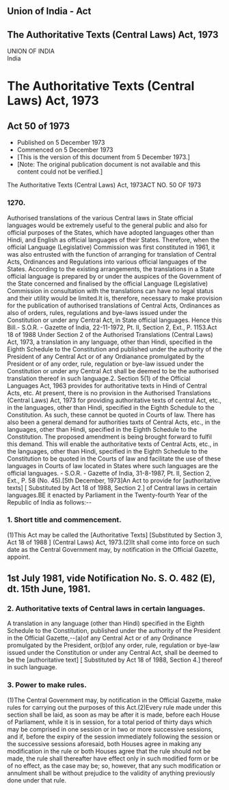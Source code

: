 ## Union of India - Act

## The Authoritative Texts (Central Laws) Act, 1973

UNION OF INDIA  
India

# The Authoritative Texts (Central Laws) Act, 1973

## Act 50 of 1973

  * Published on 5 December 1973 
  * Commenced on 5 December 1973 
  * [This is the version of this document from 5 December 1973.] 
  * [Note: The original publication document is not available and this content could not be verified.] 

The Authoritative Texts (Central Laws) Act, 1973ACT NO. 50 OF 1973

### 1270.

Authorised translations of the various Central laws in State official
languages would be extremely useful to the general public and also for
official purposes of the States, which have adopted languages other than
Hindi, and English as official languages of their States. Therefore, when the
official Language (Legislative) Commission was first constituted in 1961, it
was also entrusted with the function of arranging for translation of Central
Acts, Ordinances and Regulations into various official languages of the
States. According to the existing arrangements, the translations in a State
official language is prepared by or under the auspices of the Government of
the State concerned and finalised by the official Language (Legislative)
Commission in consultation with the translations can have no legal status and
their utility would be limited.It is, therefore, necessary to make provision
for the publication of authorised translations of Central Acts, Ordinances as
also of orders, rules, regulations and bye-laws issued under the Constitution
or under any Central Act, in State official languages. Hence this Bill.-
S.O.R. - Gazette of India, 22-11-1972, Pt. II, Section 2, Ext., P. 1153.Act 18
of 1988 Under Section 2 of the Authorised Translations (Central Laws) Act,
1973, a translation in any language, other than Hindi, specified in the Eighth
Schedule to the Constitution and published under the authority of the
President of any Central Act or of any Ordianance promulgated by the President
or of any order, rule, regulation or bye-law issued under the Constitution or
under any Central Act shall be deemed to be the authorised translation thereof
in such language.2\. Section 5(1) of the Official Languages Act, 1963 provides
for authoritative texts in Hindi of Central Acts, etc. At present, there is no
provision in the Authorised Translations (Central Laws) Act, 1973 for
providing authoritative texts of central Act, etc., in the languages, other
than Hindi, specified in the Eighth Schedule to the Constitution. As such,
these cannot be quoted in Courts of law. There has also been a general demand
for authorities taxts of Central Acts, etc., in the languages, other than
Hindi, specified in the Eighth Schedule to the Constitution. The proposed
amendment is being brought forward to fulfil this demand. This will enable the
authoritative texts of Central Acts, etc., in the languages, other than Hindi,
specified in the Eighth Schedule to the Constitution to be quoted in the
Courts of law and facilitate the use of these languages in Courts of law
located in States where such languages are the official languages. - S.O.R. -
Gazette of India, 31-8-1987, Pt. II, Section 2, Ext., P. 58 (No. 45).[5th
December, 1973]An Act to provide for [authoritative texts] [ Substituted by
Act 18 of 1988, Section 2.] of Central laws in certain languages.BE it enacted
by Parliament in the Twenty-fourth Year of the Republic of India as follows:--

### 1. Short title and commencement.

(1)This Act may be called the [Authoritative Texts] [Substituted by Section 3,
Act 18 of 1988 ] (Central Laws) Act, 1973.(2)It shall come into force on such
date as the Central Government may, by notification in the Official Gazette,
appoint.

1st July 1981, vide Notification No. S. O. 482 (E), dt. 15th June, 1981.  
---  
  
### 2. Authoritative texts of Central laws in certain languages.

A translation in any language (other than Hindi) specified in the Eighth
Schedule to the Constitution, published under the authority of the President
in the Official Gazette,--(a)of any Central Act or of any Ordinance
promulgated by the President, or(b)of any order, rule, regulation or bye-law
issued under the Constitution or under any Central Act, shall be deemed to be
the [authoritative text] [ Substituted by Act 18 of 1988, Section 4.] thereof
in such language.

### 3. Power to make rules.

(1)The Central Government may, by notification in the Official Gazette, make
rules for carrying out the purposes of this Act.(2)Every rule made under this
section shall be laid, as soon as may be after it is made, before each House
of Parliament, while it is in session, for a total period of thirty days which
may be comprised in one session or in two or more successive sessions, and if,
before the expiry of the session immediately following the session or the
successive sessions aforesaid, both Houses agree in making any modification in
the rule or both Houses agree that the rule should not be made, the rule shall
thereafter have effect only in such modified form or be of no effect, as the
case may be; so, however, that any such modification or annulment shall be
without prejudice to the validity of anything previously done under that rule.

